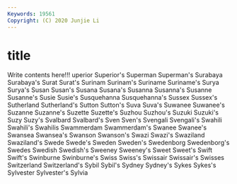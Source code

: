 ```yaml
---
Keywords: 19561
Copyright: (C) 2020 Junjie Li
---
```


# title

Write contents here!!!
uperior 
Superior's 
Superman 
Superman's 
Surabaya
Surabaya's 
Surat 
Surat's 
Surinam 
Surinam's 
Suriname 
Suriname's 
Surya 
Surya's 
Susan
Susan's 
Susana 
Susana's 
Susanna 
Susanna's 
Susanne 
Susanne's 
Susie 
Susie's 
Susquehanna
Susquehanna's 
Sussex 
Sussex's 
Sutherland 
Sutherland's 
Sutton 
Sutton's 
Suva 
Suva's 
Suwanee
Suwanee's 
Suzanne 
Suzanne's 
Suzette 
Suzette's 
Suzhou 
Suzhou's 
Suzuki 
Suzuki's 
Suzy
Suzy's 
Svalbard 
Svalbard's 
Sven 
Sven's 
Svengali 
Svengali's 
Swahili 
Swahili's 
Swahilis
Swammerdam 
Swammerdam's 
Swanee 
Swanee's 
Swansea 
Swansea's 
Swanson 
Swanson's 
Swazi 
Swazi's
Swaziland 
Swaziland's 
Swede 
Swede's 
Sweden 
Sweden's 
Swedenborg 
Swedenborg's 
Swedes 
Swedish
Swedish's 
Sweeney 
Sweeney's 
Sweet 
Sweet's 
Swift 
Swift's 
Swinburne 
Swinburne's 
Swiss
Swiss's 
Swissair 
Swissair's 
Swisses 
Switzerland 
Switzerland's 
Sybil 
Sybil's 
Sydney 
Sydney's
Sykes 
Sykes's 
Sylvester 
Sylvester's 
Sylvia 
